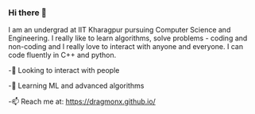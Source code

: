 ### Hi there 👋

I am an undergrad at IIT Kharagpur pursuing Computer Science and Engineering. I really like to learn algorithms, solve problems - coding and non-coding and I really love to interact with anyone and everyone. I can code fluently in C++ and python. 

-👯 Looking to interact with people

-🌱 Learning ML and advanced algorithms

-📫 Reach me at: https://dragmonx.github.io/

<!--
**aryansanghi/aryansanghi** is a ✨ _special_ ✨ repository because its `README.md` (this file) appears on your GitHub profile.

Here are some ideas to get you started:

- 🔭 I’m currently working on ...
- 🌱 I’m currently learning ...
- 👯 I’m looking to collaborate on ...
- 🤔 I’m looking for help with ...
- 💬 Ask me about ...
- 📫 How to reach me: ...
- 😄 Pronouns: ...
- ⚡ Fun fact: ...
-->
